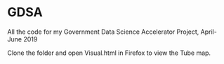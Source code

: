 # GDSA
All the code for my Government Data Science Accelerator Project, April-June 2019

Clone the folder and open Visual.html in Firefox to view the Tube map.
